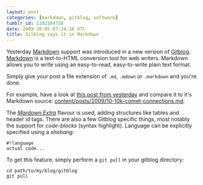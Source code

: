```yaml
---
layout: post
categories: [markdown, gitblog, software]
tumblr_id: 1102104716
date: 2009-10-05 07:24:16 UTC
title: Gitblog says it in Markdown
---
```


Yesterday [Markdown](http://daringfireball.net/projects/markdown/) support was introduced in a new version of [Gitblog](http://gitblog.se/). [Markdown](http://daringfireball.net/projects/markdown/) is a text-to-HTML conversion tool for web writers. Markdown allows you to write using an easy-to-read, easy-to-write plain text format.

Simply give your post a file extension of `.md`, `.mdown` or `.markdown` and you're done.

For example, have a look at [this post from yesterday](http://rsms.me/2009/10/05/10k-comet-connections.html) and compare it to it's Markdown source: [content/posts/2009/10-10k-comet-connections.md](http://hunch.se/stuff/hunch-digest-blog-archive/posts/2009/10-10k-comet-connections.md).

The *[Mardown Extra](http://michelf.com/projects/php-markdown/extra/)* flavour is used, adding structures like tables and header id tags. There are also a few Gitblog specific things, most notably the support for *code-blocks* (syntax highlight). Language can be explicitly specified using a *shebang*:

    #!language
    actual code...

To get this feature, simply perform a `git pull` in your gitblog directory:

    cd path/to/my/blog/gitblog
    git pull
